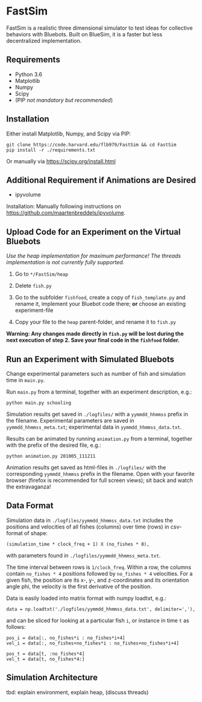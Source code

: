 # FastSim

FastSim is a realistic three dimensional simulator to test ideas for collective behaviors with Bluebots. Built on BlueSim, it is a faster but less decentralized implementation.

## Requirements

- Python 3.6
- Matplotlib
- Numpy
- Scipy
- (PIP _not mandatory but recommended_)

## Installation

Either install Matplotlib, Numpy, and Scipy via PIP:

```
git clone https://code.harvard.edu/flb979/FastSim && cd FastSim
pip install -r ./requirements.txt
```

Or manually via https://scipy.org/install.html

## Additional Requirement if Animations are Desired

- ipyvolume

Installation: Manually following instructions on https://github.com/maartenbreddels/ipyvolume.

## Upload Code for an Experiment on the Virtual Bluebots

*Use the heap implementation for maximum performance! The threads implementation is not currently fully supported.*

1. Go to `*/FastSim/heap`

2. Delete `fish.py`

3. Go to the subfolder `fishfood`, create a copy of `fish_template.py` and rename it, implement your Bluebot code there; **or** choose an existing experiment-file

4. Copy your file to the `heap` parent-folder, and rename it to `fish.py`

**Warning: Any changes made directly in `fish.py` will be lost during the next execution of step 2. Save your final code in the `fishfood` folder.**

## Run an Experiment with Simulated Bluebots

Change experimental parameters such as number of fish and simulation time in `main.py`.

Run `main.py` from a terminal, together with an experiment description, e.g.:

```
python main.py schooling
```

Simulation results get saved in `./logfiles/` with a `yymmdd_hhmmss` prefix in the filename. Experimental parameters are saved in `yymmdd_hhmmss_meta.txt`; experimental data in `yymmdd_hhmmss_data.txt`.

Results can be animated by running `animation.py` from a terminal, together with the prefix of the desired file, e.g.:

```
python animation.py 201005_111211
```

Animation results get saved as html-files in `./logfiles/` with the corresponding `yymmdd_hhmmss` prefix in the filename. Open with your favorite browser (firefox is recommended for full screen views); sit back and watch the extravaganza!

## Data Format
Simulation data in `./logfiles/yymmdd_hhmmss_data.txt` includes the positions and velocities of all fishes (columns) over time (rows) in csv-format of shape:

```
(simulation_time * clock_freq + 1) X (no_fishes * 8),
```

with parameters found in `./logfiles/yymmdd_hhmmss_meta.txt`.

The time interval between rows is `1/clock_freq`. Within a row, the columns contain `no_fishes * 4` positions followed by `no_fishes * 4` velocities. For a given fish, the position are its x-, y-, and z-coordinates and its orientation angle phi, the velocity is the first derivative of the position.

Data is easily loaded into matrix format with numpy loadtxt, e.g.:

```
data = np.loadtxt('./logfiles/yymmdd_hhmmss_data.txt', delimiter=','),
```

and can be sliced for looking at a particular fish `i`, or instance in time `t` as follows:

```
pos_i = data[:, no_fishes*i : no_fishes*i+4]
vel_i = data[:, no_fishes+no_fishes*i : no_fishes+no_fishes*i+4]

pos_t = data[t, :no_fishes*4]
vel_t = data[t, no_fishes*4:]
```

## Simulation Architecture
tbd: explain environment, explain heap, (discuss threads)
